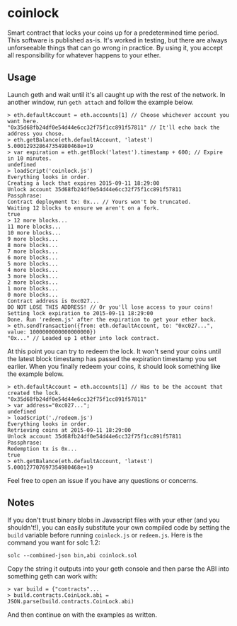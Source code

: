 # coinlock

Smart contract that locks your coins up for a predetermined time period. This software is published as-is. It's worked in testing, but there are always unforseeable things that can go wrong in practice. By using it, you accept all responsibility for whatever happens to your ether.

## Usage

Launch geth and wait until it's all caught up with the rest of the network. In another window, run `geth attach` and follow the example below.

```
> eth.defaultAccount = eth.accounts[1] // Choose whichever account you want here.
"0x35d68fb24df0e54d44e6cc32f75f1cc891f57811" // It'll echo back the address you chose.
> eth.getBalance(eth.defaultAccount, 'latest')
5.000129328647354980468e+19
> var expiration = eth.getBlock('latest').timestamp + 600; // Expire in 10 minutes.
undefined
> loadScript('coinlock.js')
Everything looks in order.
Creating a lock that expires 2015-09-11 18:29:00
Unlock account 35d68fb24df0e54d44e6cc32f75f1cc891f57811
Passphrase: 
Contract deployment tx: 0x... // Yours won't be truncated.
Waiting 12 blocks to ensure we aren't on a fork.
true
> 12 more blocks...
11 more blocks...
10 more blocks...
9 more blocks...
8 more blocks...
7 more blocks...
6 more blocks...
5 more blocks...
4 more blocks...
3 more blocks...
2 more blocks...
1 more blocks...
0 more blocks...
Contract address is 0xc027...
DO NOT LOSE THIS ADDRESS! // Or you'll lose access to your coins!
Setting lock expiration to 2015-09-11 18:29:00
Done. Run 'redeem.js' after the expiration to get your ether back.
> eth.sendTransaction({from: eth.defaultAccount, to: "0xc027...", value: 1000000000000000000})
"0x..." // Loaded up 1 ether into lock contract.
```

At this point you can try to redeem the lock. It won't send your coins until the latest block timestamp has passed the expiration timestamp you set earlier. When you finally redeem your coins, it should look something like the example below.

```
> eth.defaultAccount = eth.accounts[1] // Has to be the account that created the lock.
"0x35d68fb24df0e54d44e6cc32f75f1cc891f57811"
> var address="0xc027...";
undefined
> loadScript('./redeem.js')
Everything looks in order.
Retrieving coins at 2015-09-11 18:29:00
Unlock account 35d68fb24df0e54d44e6cc32f75f1cc891f57811
Passphrase: 
Redemption tx is 0x...
true
> eth.getBalance(eth.defaultAccount, 'latest')
5.000127707697354980468e+19
```

Feel free to open an issue if you have any questions or concerns.

## Notes

If you don't trust binary blobs in Javascript files with your ether (and you shouldn't!), you can easily substitute your own compiled code by setting the `build` variable before running `coinlock.js` or `redeem.js`. Here is the command you want for solc 1.2:

    solc --combined-json bin,abi coinlock.sol

Copy the string it outputs into your geth console and then parse the ABI into something geth can work with:

    > var build = {"contracts"...
    > build.contracts.CoinLock.abi = JSON.parse(build.contracts.CoinLock.abi)

And then continue on with the examples as written.
